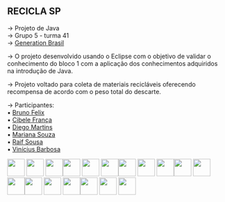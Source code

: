 ## RECICLA SP

→ Projeto de Java<br>
→ Grupo 5 - turma 41<br>
→ [Generation Brasil](https://brazil.generation.org/ "Generation Brasil")<br>

→ O projeto desenvolvido usando o Eclipse com o objetivo de validar o conhecimento do bloco 1 com a aplicação dos conhecimentos adquiridos na introdução de Java.<br>

→ Projeto voltado para coleta de materiais recicláveis oferecendo recompensa de acordo com o peso total do descarte.<br>

→ Participantes:<br>
▪ [Bruno Felix](https://github.com/Brunofelix2021 "Bruno Felix")<br>
▪ [Cibele França](https://github.com/cibelefranca "Cibele França")<br>
▪ [Diego Martins](https://github.com/Mohotrisk "Diego Martins")<br>
▪ [Mariana Souza](https://github.com/Maaahzin "Mariana Souza")<br>
▪ [Raif Sousa](https://github.com/Raaaif "Raif Sousa")<br>
▪ [Vinícius Barbosa](https://github.com/vvvvinicius "Vinícius Barbosa")<br>


<img width="40px" height="40px" src="https://img.icons8.com/external-justicon-lineal-color-justicon/100/000000/external-recycle-ecology-justicon-lineal-color-justicon.png"/> <img width="40px" height="40px" src="https://img.icons8.com/external-justicon-lineal-color-justicon/64/000000/external-recycled-paper-ecology-justicon-lineal-color-justicon.png"/> <img width="40px" height="40px" src="https://img.icons8.com/external-justicon-lineal-color-justicon/64/000000/external-recycled-plastic-bag-ecology-justicon-lineal-color-justicon.png"/><img width="40px" height="40px" src="https://img.icons8.com/external-justicon-lineal-color-justicon/100/000000/external-recycle-ecology-justicon-lineal-color-justicon.png"/> <img width="40px" height="40px" src="https://img.icons8.com/external-justicon-lineal-color-justicon/64/000000/external-recycled-paper-ecology-justicon-lineal-color-justicon.png"/> <img width="40px" height="40px" src="https://img.icons8.com/external-justicon-lineal-color-justicon/64/000000/external-recycled-plastic-bag-ecology-justicon-lineal-color-justicon.png"/><img width="40px" height="40px" src="https://img.icons8.com/external-justicon-lineal-color-justicon/100/000000/external-recycle-ecology-justicon-lineal-color-justicon.png"/> <img width="40px" height="40px" src="https://img.icons8.com/external-justicon-lineal-color-justicon/64/000000/external-recycled-paper-ecology-justicon-lineal-color-justicon.png"/> <img width="40px" height="40px" src="https://img.icons8.com/external-justicon-lineal-color-justicon/64/000000/external-recycled-plastic-bag-ecology-justicon-lineal-color-justicon.png"/><img width="40px" height="40px" src="https://img.icons8.com/external-justicon-lineal-color-justicon/100/000000/external-recycle-ecology-justicon-lineal-color-justicon.png"/> <img width="40px" height="40px" src="https://img.icons8.com/external-justicon-lineal-color-justicon/64/000000/external-recycled-paper-ecology-justicon-lineal-color-justicon.png"/> <img width="40px" height="40px" src="https://img.icons8.com/external-justicon-lineal-color-justicon/64/000000/external-recycled-plastic-bag-ecology-justicon-lineal-color-justicon.png"/><img width="40px" height="40px" src="https://img.icons8.com/external-justicon-lineal-color-justicon/100/000000/external-recycle-ecology-justicon-lineal-color-justicon.png"/> <img width="40px" height="40px" src="https://img.icons8.com/external-justicon-lineal-color-justicon/64/000000/external-recycled-paper-ecology-justicon-lineal-color-justicon.png"/> <img width="40px" height="40px" src="https://img.icons8.com/external-justicon-lineal-color-justicon/64/000000/external-recycled-plastic-bag-ecology-justicon-lineal-color-justicon.png"/><img width="40px" height="40px" src="https://img.icons8.com/external-justicon-lineal-color-justicon/100/000000/external-recycle-ecology-justicon-lineal-color-justicon.png"/> <img width="40px" height="40px" src="https://img.icons8.com/external-justicon-lineal-color-justicon/64/000000/external-recycled-paper-ecology-justicon-lineal-color-justicon.png"/> <img width="40px" height="40px" src="https://img.icons8.com/external-justicon-lineal-color-justicon/64/000000/external-recycled-plastic-bag-ecology-justicon-lineal-color-justicon.png"/>

